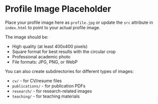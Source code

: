 # Profile Image Placeholder

Place your profile image here as `profile.jpg` or update the `src` attribute in `index.html` to point to your actual profile image.

The image should be:
- High quality (at least 400x400 pixels)
- Square format for best results with the circular crop
- Professional academic photo
- File formats: JPG, PNG, or WebP

You can also create subdirectories for different types of images:
- `cv/` - for CV/resume files
- `publications/` - for publication PDFs
- `research/` - for research-related images
- `teaching/` - for teaching materials
